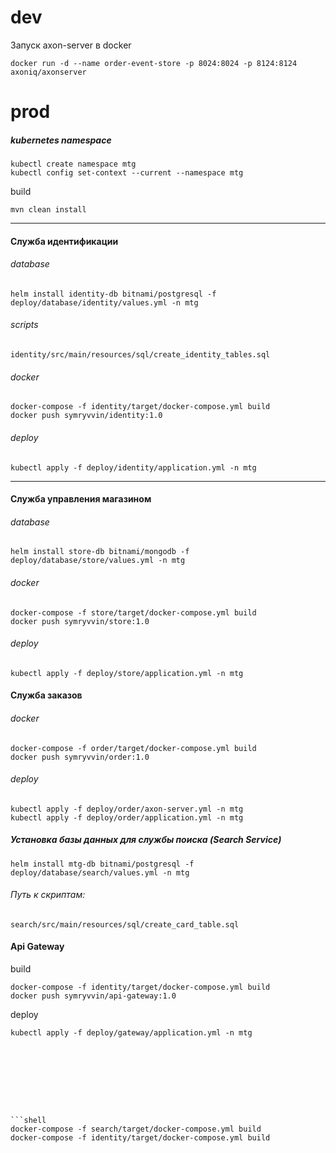 # dev

Запуск axon-server в docker
```shell
docker run -d --name order-event-store -p 8024:8024 -p 8124:8124 axoniq/axonserver
```


# prod

##### kubernetes namespace
```shell
kubectl create namespace mtg
kubectl config set-context --current --namespace mtg
```
build
```shell
mvn clean install
```
---
#### Служба идентификации
###### database
```shell
helm install identity-db bitnami/postgresql -f deploy/database/identity/values.yml -n mtg
```
###### scripts
```
identity/src/main/resources/sql/create_identity_tables.sql
```
###### docker
```shell
docker-compose -f identity/target/docker-compose.yml build
docker push symryvvin/identity:1.0
```
###### deploy
```shell
kubectl apply -f deploy/identity/application.yml -n mtg
```
---
#### Служба управления магазином
###### database
```shell
helm install store-db bitnami/mongodb -f deploy/database/store/values.yml -n mtg
```
###### docker
```shell
docker-compose -f store/target/docker-compose.yml build
docker push symryvvin/store:1.0
```
###### deploy
```shell
kubectl apply -f deploy/store/application.yml -n mtg
```
#### Служба заказов
###### docker
```shell
docker-compose -f order/target/docker-compose.yml build
docker push symryvvin/order:1.0
```
###### deploy
```shell
kubectl apply -f deploy/order/axon-server.yml -n mtg
kubectl apply -f deploy/order/application.yml -n mtg
```



##### Установка базы данных для службы поиска (Search Service)
```shell
helm install mtg-db bitnami/postgresql -f deploy/database/search/values.yml -n mtg
```
###### Путь к скриптам:
```
search/src/main/resources/sql/create_card_table.sql
```







#### Api Gateway
build
```shell
docker-compose -f identity/target/docker-compose.yml build
docker push symryvvin/api-gateway:1.0
```
deploy
```shell
kubectl apply -f deploy/gateway/application.yml -n mtg









```shell
docker-compose -f search/target/docker-compose.yml build
docker-compose -f identity/target/docker-compose.yml build
```